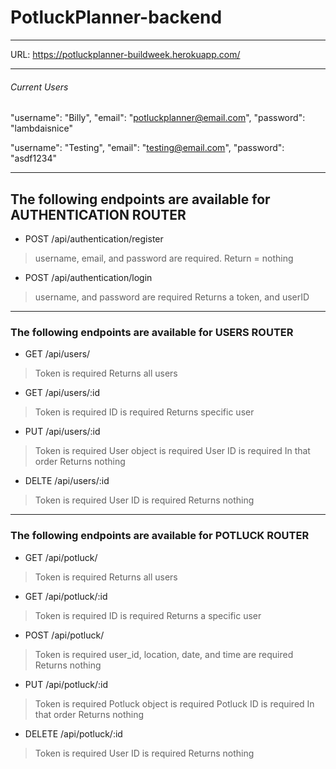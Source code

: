 # PotluckPlanner-backend

***

URL: https://potluckplanner-buildweek.herokuapp.com/

***

###### Current Users

  "username": "Billy", 
  "email": "potluckplanner@email.com", 
  "password": "lambdaisnice"

  "username": "Testing", 
  "email": "testing@email.com", 
  "password": "asdf1234"

***  

## The following endpoints are available for **AUTHENTICATION ROUTER**

* POST /api/authentication/register
> username, email, and password are required.
> Return = nothing

* POST /api/authentication/login
> username, and password are required
> Returns a token, and userID 

***

### The following endpoints are available for **USERS ROUTER**

* GET /api/users/
> Token is required
> Returns all users

* GET /api/users/:id
> Token is required
> ID is required
> Returns specific user

* PUT /api/users/:id
> Token is required
> User object is required
> User ID is required 
> In that order
> Returns nothing

* DELTE /api/users/:id
> Token is required
> User ID is required
> Returns nothing

***

### The following endpoints are available for **POTLUCK ROUTER**

* GET /api/potluck/
> Token is required
> Returns all users

* GET /api/potluck/:id
> Token is required
> ID is required
> Returns a specific user

* POST /api/potluck/
> Token is required
> user_id, location, date, and time are required
> Returns nothing

* PUT /api/potluck/:id
> Token is required
> Potluck object is required
> Potluck ID is required
> In that order
> Returns nothing

* DELETE /api/potluck/:id
> Token is required
> User ID is required
> Returns nothing
